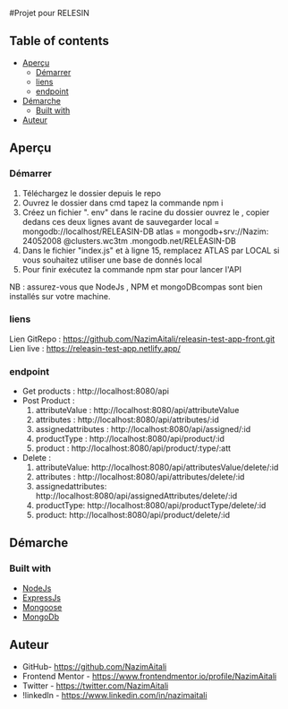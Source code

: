 #Projet pour RELESIN

## Table of contents

- [Aperçu](#Aperçu)
  - [Démarrer](#Démarrer)
  - [liens](#liens)
  - [endpoint](#endpoint)
- [Démarche](Démarche)
  - [Built with](#built-with)
- [Auteur](#Auteur)

## Aperçu

### Démarrer

1. Téléchargez le dossier depuis le repo
2. Ouvrez le dossier dans cmd tapez la commande npm i
3. Créez un fichier ". env" dans le racine du dossier ouvrez le , copier dedans ces deux lignes avant de sauvegarder
   local = mongodb://localhost/RELEASIN-DB
   atlas = mongodb+srv://Nazim: 24052008 @clusters.wc3tm .mongodb.net/RELEASIN-DB
4. Dans le fichier "index.js" et à ligne 15, remplacez ATLAS par LOCAL si vous souhaitez utiliser une base de donnés local
5. Pour finir exécutez la commande npm star pour lancer l'API

NB : assurez-vous que NodeJs , NPM et mongoDBcompas sont bien installés sur votre machine.

### liens

Lien GitRepo : https://github.com/NazimAitali/releasin-test-app-front.git
Lien live : https://releasin-test-app.netlify.app/

### endpoint

- Get products : http://localhost:8080/api
- Post Product :
    1. attributeValue : http://localhost:8080/api/attributeValue
    2. attributes : http://localhost:8080/api/attributes/:id
    3. assignedattributes : http://localhost:8080/api/assigned/:id
    4. productType : http://localhost:8080/api/product/:id
    5. product : http://localhost:8080/api/product/:type/:att
-  Delete :
    1. attributeValue: http://localhost:8080/api/attributesValue/delete/:id
    2. attributes : http://localhost:8080/api/attributes/delete/:id
    3. assignedattributes: http://localhost:8080/api/assignedAttributes/delete/:id
    4. productType: http://localhost:8080/api/productType/delete/:id
    5. product: http://localhost:8080/api/product/delete/:id

## Démarche

### Built with

- [NodeJs](https://nodejs.org/en/)
- [ExpressJs](https://expressjs.com/fr/)
- [Mongoose](https://mongoosejs.com/)
- [MongoDb](https://www.mongodb.com/)

## Auteur

- GitHub- https://github.com/NazimAitali
- Frontend Mentor - https://www.frontendmentor.io/profile/NazimAitali
- Twitter - https://twitter.com/NazimAitali
- !linkedIn - https://www.linkedin.com/in/nazimaitali
